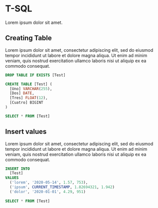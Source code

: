 # T-SQL
Lorem ipsum dolor sit amet.
## Creating Table
Lorem ipsum dolor sit amet, consectetur adipiscing elit, sed do eiusmod tempor incididunt ut labore et dolore magna aliqua. Ut enim ad minim veniam, quis nostrud exercitation ullamco laboris nisi ut aliquip ex ea commodo consequat.
```sql
DROP TABLE IF EXISTS [Test]

CREATE TABLE [Test] (
  [Uno] VARCHAR(255),
  [Dos] DATE,
  [Tres] FLOAT(12),
  [Cuatro] BIGINT
)

SELECT * FROM [Test]
```
## Insert values
Lorem ipsum dolor sit amet, consectetur adipiscing elit, sed do eiusmod tempor incididunt ut labore et dolore magna aliqua. Ut enim ad minim veniam, quis nostrud exercitation ullamco laboris nisi ut aliquip ex ea commodo consequat.
```sql
INSERT INTO
  [Test]
VALUES
  ('lorem', '2020-05-14', 1.57, 753),
  ('ipsum', CURRENT_TIMESTAMP, 1.82694321, 1.942)
  ('dolor', '2020-01-01', 4.29, 951)
 
SELECT * FROM [Test]
```
